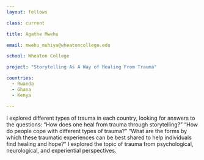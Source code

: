 ```yaml
---
layout: fellows

class: current

title: Agathe Mwehu

email: mwehu_muhiya@wheatoncollege.edu

school: Wheaton College

project: "Storytelling As A Way of Healing From Trauma"

countries:
  - Rwanda
  - Ghana
  - Kenya

---
```


I explored different types of trauma in each country, looking for answers to the questions: “How does one heal from trauma through storytelling?” “How do people cope with different types of trauma?” “What are the forms by which these traumatic experiences can be best shared to help individuals find healing and hope?” I explored the topic of trauma from psychological, neurological, and experiential perspectives.
